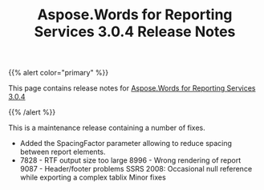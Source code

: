 ﻿---
title: Aspose.Words for Reporting Services 3.0.4 Release Notes
description: "Aspose.Words for Reporting Services 3.0.4 Release Notes – learn about the latest updates and fixes."
type: docs
weight: 60
url: /reportingservices/aspose-words-for-reporting-services-3-0-4-release-notes/
---

{{% alert color="primary" %}} 

This page contains release notes for [Aspose.Words for Reporting Services 3.0.4](http://www.aspose.com/downloads/words/reportingservices/new-releases/aspose.words-for-reporting-services-3.0.4/)

{{% /alert %}} 

This is a maintenance release containing a number of fixes.

- Added the SpacingFactor parameter allowing to reduce spacing between report elements.
- 7828 - RTF output size too large
  8996 - Wrong rendering of report  
  9087 - Header/footer problems 
  SSRS 2008: Occasional null reference while exporting a complex tablix 
  Minor fixes 
